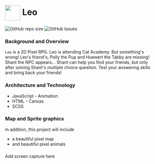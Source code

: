 <h1><img src="https://user-images.githubusercontent.com/72277593/123187003-4d633780-d467-11eb-993a-861342f7fe76.png" width="50" height="50" align="center"/> Leo</h1>

![GitHub repo size](https://img.shields.io/github/repo-size/yangc95/Leo?style=for-the-badge)
![GitHub Issues](https://img.shields.io/github/issues/yangc95/Leo?style=for-the-badge)

### Background and Overview
`Leo` is a 2D Pixel RPG. Leo is attending Cat Academy. But something's wrong! Leo's friend's, Polly the Pup and Huewert the Tabby are missing! 
Shant the NPC appears... Shant can help you find your friends, but only after solving Shant's multiple choice question. Test your answering skills and bring back your friends!

### Architecture and Technology

  * JavaScript - Animation
  * HTML - Canvas
  * SCSS

### Map and Sprite graphics




In addition, this project will include

  * a beautiful pixel map
  * and beautiful pixel animals
  
### 

Add screen capture here
